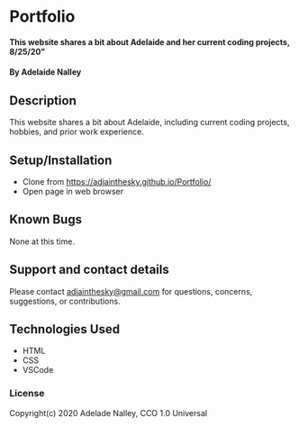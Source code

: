 # Portfolio

#### This website shares a bit about Adelaide and her current coding projects, 8/25/20"

#### By **Adelaide Nalley**

## Description
This website shares a bit about Adelaide, including current coding projects, hobbies, and prior work experience. 

## Setup/Installation

* Clone from https://adiainthesky.github.io/Portfolio/
* Open page in web browser

## Known Bugs

None at this time.

## Support and contact details

Please contact adiainthesky@gmail.com for questions, concerns, suggestions, or contributions.

## Technologies Used

* HTML
* CSS
* VSCode

### License

Copyright(c) 2020 Adelade Nalley, CCO 1.0 Universal